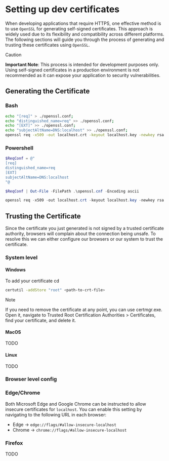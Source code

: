 
# Setting up dev certificates

When developing applications that require HTTPS, one effective method is to use `OpenSSL` for generating self-signed certificates. This approach is widely used due to its flexibility and compatibility across different platforms. The following sections will guide you through the process of generating and trusting these certificates using `OpenSSL`.

> [!CAUTION]
> **Important Note**: This process is intended for development purposes only. Using self-signed certificates in a production environment is not recommended as it can expose your application to security vulnerabilities.

## Generating the Certificate

### Bash
```bash
echo "[req]" > ./openssl.conf;
echo "distinguished_name=req" >> ./openssl.conf;
echo "[EXT]" >> ./openssl.conf;
echo "subjectAltName=DNS:localhost" >> ./openssl.conf;
openssl req -x509 -out localhost.crt -keyout localhost.key -newkey rsa:2048 -nodes -sha256 -subj '/CN=localhost' -days 365 -extensions EXT -config ./openssl.conf
```

### Powershell

```powershell
$ReqConf = @"
[req]
distinguished_name=req
[EXT]
subjectAltName=DNS:localhost
"@

$ReqConf | Out-File -FilePath .\openssl.cnf -Encoding ascii

openssl req -x509 -out localhost.crt -keyout localhost.key -newkey rsa:2048 -nodes -sha256 -subj '/CN=localhost' -days 365 -extensions EXT -config .\openssl.cnf
```

## Trusting the Certificate

Since the certificate you just generated is not signed by a trusted certificate authority, browsers will complain about the connection being unsafe. To resolve this we can either configure our browsers or our system to trust the certificate.

### System level

#### Windows

To add your certificate cd

```bash
certutil -addStore "root" <path-to-crt-file>
```
> [!NOTE]
> If you need to remove the certificate at any point, you can use certmgr.exe. Open it, navigate to Trusted Root Certification Authorities > Certificates, find your certificate, and delete it.

#### MacOS

TODO

#### Linux

TODO


### Browser level config

### Edge/Chrome

Both Microsoft Edge and Google Chrome can be instructed to allow insecure certificates for `localhost`. You can enable this setting by navigating to the following URL in each browser:

- Edge -> `edge://flags/#allow-insecure-localhost`
- Chrome -> `chrome://flags/#allow-insecure-localhost`


### Firefox

TODO